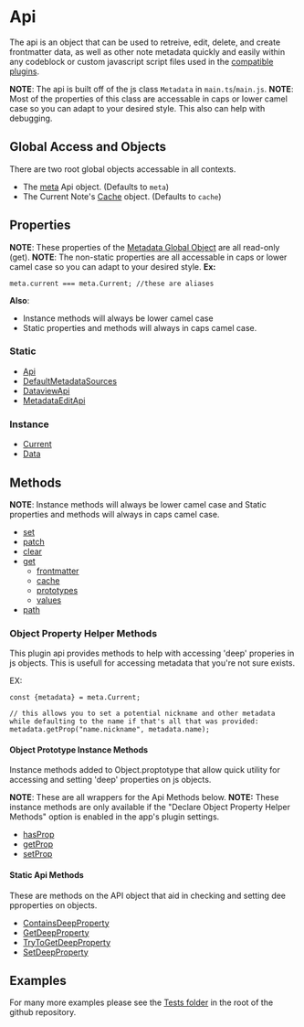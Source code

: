 # Api
The api is an object that can be used to retreive, edit, delete, and create frontmatter data, as well as other note metadata quickly and easily within any codeblock or custom javascript script files used in the [compatible plugins](../Compatibility.md).

**NOTE**: The api is built off of the js class `Metadata` in `main.ts`/`main.js`.
**NOTE**: Most of the properties of this class are accessable in caps or lower camel case so you can adapt to your desired style. This also can help with debugging.
## Global Access and Objects
There are two root global objects accessable in all contexts.
- The  [meta](Properties/Global/meta.md) Api object. (Defaults to `meta`)
- The Current Note's [Cache](Functions/MetaScryApi/Metadata%20Fetchers/cache.md) object. (Defaults to `cache`)
## Properties
**NOTE**: These properties of the [Metadata Global Object](Properties/Global/meta.md) are all read-only (get).
**NOTE**: The non-static properties are all accessable in caps or lower camel case so you can adapt to your desired style.
**Ex:**
```
meta.current === meta.Current; //these are aliases
```
**Also**:
- Instance methods will always be lower camel case
- Static properties and methods will always in caps camel case.
### Static
- [Api](Properties/MetaScryApi/Static/Api.md)
- [DefaultMetadataSources](Properties/MetaScryApi/Static/DefaultMetadataSources.md)
- [DataviewApi](Properties/MetaScryApi/Static/DataviewApi.md)
- [MetadataEditApi](Properties/MetaScryApi/Static/MetadataEditApi.md)
### Instance
- [Current](Properties/MetaScryApi/Current.md)
- [Data](Properties/MetaScryApi/Data.md)
## Methods
**NOTE**: Instance methods will always be lower camel case and Static properties and methods will always in caps camel case.
- [set](Functions/MetaScryApi/Metadata%20Updaters/set.md) 
- [patch](Functions/MetaScryApi/Metadata%20Updaters/patch.md)
- [clear](Functions/MetaScryApi/Metadata%20Updaters/clear.md)
- [get](Functions/MetaScryApi/Metadata%20Fetchers/get.md)
	- [frontmatter](Functions/MetaScryApi/Metadata%20Fetchers/frontmatter.md)
	- [cache](Functions/MetaScryApi/Metadata%20Fetchers/cache.md)
	- [prototypes](Functions/MetaScryApi/Metadata%20Fetchers/prototypes.md)
	- [values](Functions/MetaScryApi/Metadata%20Fetchers/values.md)
- [path](Functions/MetaScryApi/Utility/path.md)
### Object Property Helper Methods
This plugin api provides methods to help with accessing 'deep' properies in js objects. This is usefull for accessing metadata that you're not sure exists.

EX:
```
const {metadata} = meta.Current;

// this allows you to set a potential nickname and other metadata while defaulting to the name if that's all that was provided:
metadata.getProp("name.nickname", metadata.name);
```
#### Object Prototype Instance Methods
Instance methods added to Object.proptotype that allow quick utility for accessing and setting 'deep' properties on js objects.

**NOTE**: These are all wrappers for the Api Methods below.
**NOTE:** These instance methods are only available if the "Declare Object Property Helper Methods" option is enabled in the app's plugin settings.
- [hasProp](Functions/Object.prototype/hasProp.md)
- [getProp](Functions/Object.prototype/getProp.md)
- [setProp](Functions/Object.prototype/setProp.md)
#### Static Api Methods
These are methods on the API object that aid in checking and setting dee pproperties on objects.
- [ContainsDeepProperty](Functions/MetaScryApi/Static%20Object%20Property%20Helpers/ContainsDeepProperty.md)
- [GetDeepProperty](Functions/MetaScryApi/Static%20Object%20Property%20Helpers/GetDeepProperty.md)
- [TryToGetDeepProperty](Functions/MetaScryApi/Static%20Object%20Property%20Helpers/TryToGetDeepProperty.md)
- [SetDeepProperty](Functions/MetaScryApi/Static%20Object%20Property%20Helpers/SetDeepProperty.md)
## Examples
For many more examples please see the [Tests folder](https://github.com/Meep-Tech/obsidian-metadata-api-plugin/tree/master/tests) in the root of the github repository.